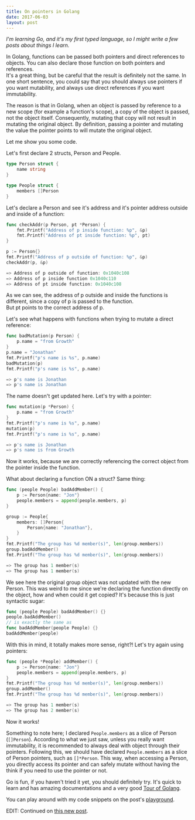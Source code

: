 ```yaml
---
title: On pointers in Golang
date: 2017-06-03
layout: post
---
```

_I'm learning Go, and it's my first typed language, so I might write a few posts about things I learn._

In Golang, functions can be passed both pointers and direct references to objects. You can also declare those function on both pointers and references.  
It's a great thing, but be careful that the result is definitely not the same. In one short sentence, you could say that you should always use pointers if you want mutability, and always use direct references if you want immutability.  

The reason is that in Golang, when an object is passed by reference to a new scope (for example a function's scope), a copy of the object is passed, not the object itself. Consequently, mutating that copy will not result in mutating the original object. By definition, passing a pointer and mutating the value the pointer points to will mutate the original object.  

Let me show you some code.  

Let's first declare 2 structs, Person and People.  

```go
type Person struct {
    name string
}

type People struct {
    members []Person
}
```

Let's declare a Person and see it's address and it's pointer address outside and inside of a function:  

```go
func checkAddr(p Person, pt *Person) {
    fmt.Printf("Address of p inside function: %p", &p)
    fmt.Printf("Address of pt inside function: %p", pt)
}

p := Person{}
fmt.Printf("Address of p outside of function: %p", &p)
checkAddr(p, &p)

=> Address of p outside of function: 0x1040c108
=> Address of p inside function 0x1040c110
=> Address of pt inside function: 0x1040c108
```
As we can see, the address of p outside and inside the functions is different, since a copy of p is passed to the function.  
But pt points to the correct address of p.  

Let's see what happens with functions when trying to mutate a direct reference:  
```go
func badMutation(p Person) {
    p.name = "from Growth"
}
p.name = "Jonathan"
fmt.Printf("p's name is %s", p.name)
badMutation(p)
fmt.Printf("p's name is %s", p.name)

=> p's name is Jonathan
=> p's name is Jonathan
```

The name doesn't get updated here. Let's try with a pointer:  

```go
func mutation(p *Person) {
    p.name = "from Growth"
}
fmt.Printf("p's name is %s", p.name)
mutation(p)
fmt.Printf("p's name is %s", p.name)

=> p's name is Jonathan
=> p's name is from Growth
```

Now it works, because we are correctly referencing the correct object from the pointer inside the function.  

What about declaring a function ON a struct? Same thing:

```go
func (people People) badAddMember() {
    p := Person{name: "Jon"}
    people.members = append(people.members, p)
}

group := People{
    members: []Person{
        Person{name: "Jonathan"},
    }
}
fmt.Printf("The group has %d member(s)", len(group.members))
group.badAddMember()
fmt.Printf("The group has %d member(s)", len(group.members))

=> The group has 1 member(s)
=> The group has 1 member(s)
```

We see here the original group object was not updated with the new Person. This was weird to me since we're declaring the function directly on the object, how and when could it get copied? It's because this is just syntactic sugar:
```go
func (people People) badAddMember() {}
people.badAddMember()
// is exactly the same as
func badAddMember(people People) {}
badAddMember(people)
```

With this in mind, it totally makes more sense, right?! Let's try again using pointers:  

```go
func (people *People) addMember() {
    p := Person{name: "Jon"}
    people.members = append(people.members, p)
}
fmt.Printf("The group has %d member(s)", len(group.members))
group.addMember()
fmt.Printf("The group has %d member(s)", len(group.members))

=> The group has 1 member(s)
=> The group has 2 member(s)
```

Now it works!  

Something to note here; I declared `People.members` as a slice of Person (`[]Person`). According to what we just saw, unless you really want immutability, it is recommended to always deal with object through their pointers. Following this, we should have declared `People.members` as a slice of Person pointers, such as `[]*Person`. This way, when accessing a Person, you directly access its pointer and can safely mutate without having the think if you need to use the pointer or not.  

Go is fun, if you haven't tried it yet, you should definitely try. It's quick to learn and has amazing documentations and a very good [Tour of Golang](https://tour.golang.org/welcome/1).  

You can play around with my code snippets on the post's [playground](https://play.golang.org/p/7Kem0I8ix4).

EDIT: Continued on [this new post](/2017/on-go-pointers-again/).
